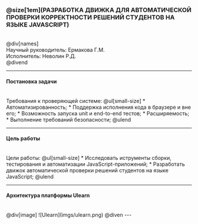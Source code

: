 ### @size[1em](РАЗРАБОТКА ДВИЖКА ДЛЯ АВТОМАТИЧЕСКОЙ ПРОВЕРКИ КОРРЕКТНОСТИ РЕШЕНИЙ СТУДЕНТОВ НА ЯЗЫКЕ JAVASCRIPT)
<br />
@div[names]
  <div>Научный руководитель: Ермакова Г.М.</div>
  <div>Исполнитель: Неволин Р.Д.</div>
@divend

---

#### Постановка задачи
<br />
Требования к проверяющей системе:
@ul[small-size]
* Автоматизированность;
* Поддержка исполнения кода в браузере и вне его;
* Возможность запуска unit и end-to-end тестов;
* Расширяемость;
* Выполнение требований безопасности;
@ulend

---

#### Цель работы
<br />
Цели работы:
@ul[small-size]
* Исследовать иструменты сборки, тестирования и автоматизации JavaScript-приложений;
* Разработать движок автоматической проверки решений студентов на языке JavaScript;
@ulend

---

#### Архитектура платформы Ulearn
<br />
@div[image]
![Ulearn](imgs/ulearn.png)
@diven
---

